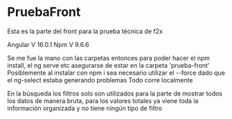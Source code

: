 # PruebaFront

Esta es la parte del front para la prueba técnica de f2x

Angular V 16.0.1
Npm V 9.6.6

Se me fue la mano con las carpetas entonces para poder hacer el npm install, el ng serve etc asegurarse de estar en la carpeta 'prueba-front'
Posiblemente al instalar con npm i sea necesario utilizar el --force dado que el ng-select estaba generando problemas
Todo corre localmente

En la búsqueda los filtros solo son utilizados para la parte de mostrar todos los datos de manera bruta, para los valores totales ya viene toda la información organizada y no tiene ningún tipo de filtro
